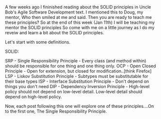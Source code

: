 A few weeks ago I fininished reading about the SOLID principles in Uncle Bob's Agile Software Development text. I mentioned this to Doug, my mentor,
Who then smiled at me and said. Then you are ready to teach me these principles? So at the end of this week (Jan 11th) I will be teaching my mentor the SOLID principles
So come with me on a little journey as I do my reveiw and learn a bit about the SOLID principles.

Let's start with some definitions.

SOLID:

SRP - Single Responsibility Principle 	- Every class (and method within) should be responsible for one thing and one thing only.
OCP - Open Closed Principle 			- Open for extension, but closed for modification..[think Firefox]
LSP - Liskov Substitution Principle 	- Subtypes must be substitutable for their base types
ISP - Interface Substitution Principle 	- Don't depend on things you don't need
DIP - Dependency Inversion Principle 	- High-level policy should not depend on low-level detail. Low-level detail should depend on high-level policy.
										  
										  

Now, each post following this one will explore one of these principles....On to the first one, The Single Responsibility Principle.